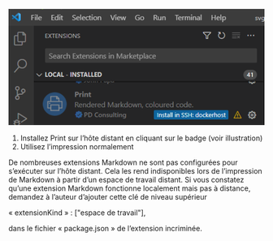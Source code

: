 ![](./install-print-on-remote-host.png)

1. Installez Print sur l’hôte distant en cliquant sur le badge (voir illustration) 
2. Utilisez l’impression normalement

De nombreuses extensions Markdown ne sont pas configurées pour s’exécuter sur l’hôte distant. Cela les rend indisponibles lors de l’impression de Markdown à partir d’un espace de travail distant. Si vous constatez qu’une extension Markdown fonctionne localement mais pas à distance, demandez à l’auteur d’ajouter cette clé de niveau supérieur

« extensionKind » : ["espace de travail"],

dans le fichier « package.json » de l’extension incriminée.